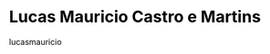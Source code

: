 ---
layout: member
title: Lucas Mauricio Castro e Martins
author: lucasmauricio
css: root/index/assets/css.html
js: root/index/assets/js.html
---